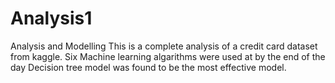 # Analysis1
Analysis and Modelling
This is a complete analysis of a credit card dataset from kaggle. Six Machine learning algarithms were used at by the end of the day Decision tree model was found to be the most effective model.
